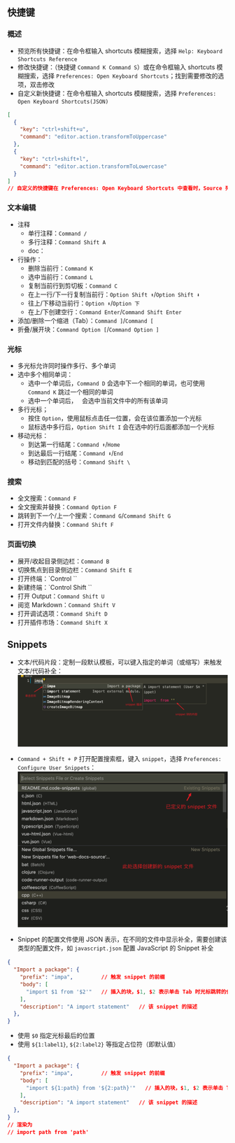 ## 快捷键

### 概述

+ 预览所有快捷键：在命令框输入 shortcuts 模糊搜索，选择 `Help: Keyboard Shortcuts Reference`
+ 修改快捷键：（快捷键 `Command K Command S`）或在命令框输入 shortcuts 模糊搜索，选择 `Preferences: Open Keyboard Shortcuts`；找到需要修改的选项，双击修改
+ 自定义新快捷键：在命令框输入 shortcuts 模糊搜索，选择 `Preferences: Open Keyboard Shortcuts(JSON)`
```json
[
  {
    "key": "ctrl+shift+u",
    "command": "editor.action.transformToUppercase"
  },
  {
    "key": "ctrl+shift+l",
    "command": "editor.action.transformToLowercase"
  }
]
// 自定义的快捷键在 Preferences: Open Keyboard Shortcuts 中查看时，Source 列显示为 User
```


### 文本编辑

+ 注释
  + 单行注释：`Command /`
  + 多行注释：`Command Shift A`
  + doc：
+ 行操作：
  + 删除当前行：`Command K`
  + 选中当前行：`Command L`
  + 复制当前行到剪切板：`Command C`
  + 在上一行/下一行复制当前行：`Option Shift ⬆️`/`Option Shift ⬇️`
  + 往上/下移动当前行：`Option ⬆️`/`Option 下`
  + 在上/下创建空行：`Command Enter`/`Command Shift Enter`
+ 添加/删除一个缩进（Tab）：`Command ]`/`Command [`
+ 折叠/展开块：`Command Option [`/`Command Option ]`


### 光标

+ 多光标允许同时操作多行、多个单词
+ 选中多个相同单词：
  + 选中一个单词后，`Command D` 会选中下一个相同的单词，也可使用 `Command K` 跳过一个相同的单词
  + 选中一个单词后，` ` 会选中当前文件中的所有该单词
+ 多行光标；
  + 按住 `Option`，使用鼠标点击任一位置，会在该位置添加一个光标
  + 鼠标选中多行后，`Option Shift I` 会在选中的行后面都添加一个光标
+ 移动光标：
  + 到达第一行结尾：`Command ⬆️`/`Home`
  + 到达最后一行结尾：`Command ⬇️`/`End`
  + 移动到匹配的括号：`Command Shift \`



### 搜索

+ 全文搜索：`Command F`
+ 全文搜索并替换：`Command Option F`
+ 跳转到下一个/上一个搜索：`Command G`/`Command Shift G`
+ 打开文件内替换：`Command Shift F`


### 页面切换

+ 展开/收起目录侧边栏：`Command B`
+ 切换焦点到目录侧边栏：`Command Shift E`
+ 打开终端：`Control \``
+ 新建终端：`Control Shift \``
+ 打开 Output：`Command Shift U`
+ 阅览 Markdown：`Command Shift V`
+ 打开调试选项：`Command Shift D`
+ 打开插件市场：`Command Shift X`




## Snippets

+ 文本/代码片段：定制一段默认模板，可以键入指定的单词（或缩写）来触发文本/代码补全：
![触发效果](./imgs/snippet_01.png)

+ `Command + Shift + P` 打开配置搜索框，键入 `snippet`，选择 `Preferences: Configure User Snippets`：
![选择 snippet](./imgs/snippet_02.png)

+ Snippet 的配置文件使用 JSON 表示，在不同的文件中显示补全，需要创建该类型的配置文件，如 `javascript.json` 配置 JavaScript 的 Snippet 补全
```json
{
  "Import a package": {
    "prefix": "impa",         // 触发 snippet 的前缀
    "body": [
      "import $1 from '$2'"   // 插入的块，$1, $2 表示单击 Tab 时光标跳转的位置
    ],
    "description": "A import statement"   // 该 snippet 的描述
  },
}
```

+ 使用 `$0` 指定光标最后的位置
+ 使用 `${1:label1}`, `${2:label2}` 等指定占位符（即默认值）
```json
{
  "Import a package": {
    "prefix": "impa",         // 触发 snippet 的前缀
    "body": [
      "import ${1:path} from '${2:path}'"   // 插入的块，$1, $2 表示单击 Tab 时光标跳转的位置
    ],
    "description": "A import statement"   // 该 snippet 的描述
  },
}
// 渲染为
// import path from 'path'
```
